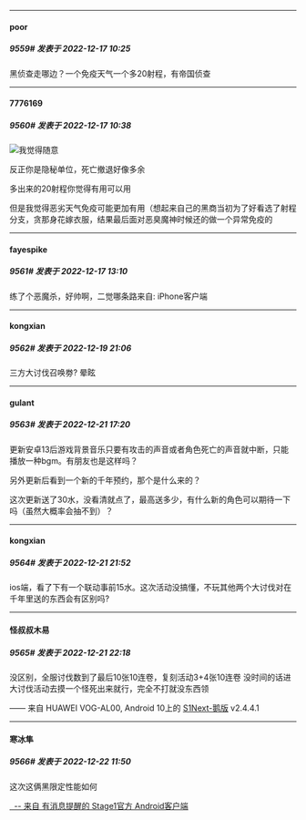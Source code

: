 

*****

####  poor  
##### 9559#       发表于 2022-12-17 10:25

黑侦查走哪边？一个免疫天气一个多20射程，有帝国侦查



*****

####  7776169  
##### 9560#       发表于 2022-12-17 10:38

<img src="https://static.saraba1st.com/image/smiley/face2017/037.png" referrerpolicy="no-referrer">我觉得随意

反正你是隐秘单位，死亡撤退好像多余

多出来的20射程你觉得有用可以用

但是我觉得恶劣天气免疫可能更加有用（想起来自己的黑商当初为了好看选了射程分支，贪那身花嫁衣服，结果最后面对恶臭魔神时候还的做一个异常免疫的



*****

####  fayespike  
##### 9561#       发表于 2022-12-17 13:10

练了个恶魔杀，好帅啊，二觉哪条路来自: iPhone客户端



*****

####  kongxian  
##### 9562#       发表于 2022-12-19 21:06

三方大讨伐召唤劵? 晕眩 



*****

####  gulant  
##### 9563#       发表于 2022-12-21 17:20

更新安卓13后游戏背景音乐只要有攻击的声音或者角色死亡的声音就中断，只能播放一种bgm。有朋友也是这样吗？

另外更新后看到一个新的千年预约，那个是什么来的？

这次更新送了30水，没看清就点了，最高送多少，有什么新的角色可以期待一下吗（虽然大概率会抽不到）？



*****

####  kongxian  
##### 9564#       发表于 2022-12-21 21:52

ios端，看了下有一个联动事前15水。这次活动没搞懂，不玩其他两个大讨伐对在千年里送的东西会有区别吗?



*****

####  怪叔叔木易  
##### 9565#       发表于 2022-12-21 22:18

没区别，全服讨伐数到了最后10张10连卷，复刻活动3+4张10连卷 没时间的话进大讨伐活动去摸一个怪死出来就行，完全不打就没东西领

—— 来自 HUAWEI VOG-AL00, Android 10上的 [S1Next-鹅版](https://github.com/ykrank/S1-Next/releases) v2.4.4.1



*****

####  寒冰隼  
##### 9566#       发表于 2022-12-22 11:50

这次这俩黑限定性能如何

[  -- 来自 有消息提醒的 Stage1官方 Android客户端](https://www.coolapk.com/apk/140634)

